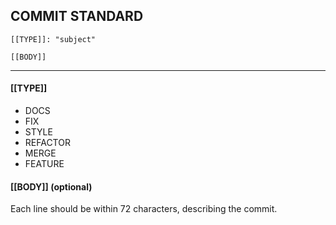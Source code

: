 ## COMMIT STANDARD
```
[[TYPE]]: "subject"

[[BODY]]
```
---

#### [[TYPE]]
  * DOCS
  * FIX
  * STYLE
  * REFACTOR
  * MERGE
  * FEATURE

#### [[BODY]] (optional)
Each line should be within 72 characters, describing the commit.
